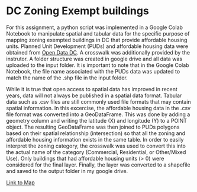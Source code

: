 # DC Zoning Exempt buildings

For this assignment, a python script was implemented in a Google Colab Notebook to manipulate spatial and tabular data for the specific purpose of mapping zoning exempted buildings in DC that provide affordable housing units. Planned Unit Development (PUDs) and affordable housing data were obtained from [Open Data DC](https://opendata.dc.gov/). A crosswalk was additionally provided by the instrutor.  A folder structure was created in google drive and all data was uploaded to the input folder. It is important to note that in the Google Colab Notebook, the file name associated with the PUDs data was updated to match the name of the .shp file in the input folder. 

While it is true that open access to spatial data has improved in recent years, data will not always be published in a spatial data format. Tabular data such as .csv files are still commonly used file formats that may contain spatial information. In this excercise, the affordable housing data in the .csv file format was converted into a GeoDataFrame. This was done by adding a geometry column and writing the latitude (X) and longitude (Y) to a POINT object. The resulting GeoDataFrame was then joined to PUDs polygons based on their spatial relationship (intersection) so that all the zoning and affordable housing information exists in the same table. In order to easily interpret the zoning category, the crosswalk was used to convert this into the actual name of the category (Commercial, Residential, or Other/Mixed Use). Only buildings that had affordable housing units (> 0) were considered for the final layer. Finally, the layer was converted to a shapefile and saved to the output folder in my google drive.

[]()
[Link to Map](https://rskearney.carto.com/builder/cf48980a-acf5-4f21-a6fe-119f91d76bef/embed)
